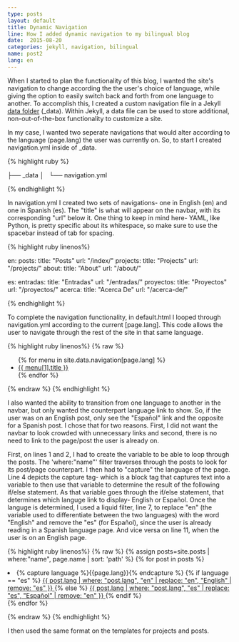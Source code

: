 ```yaml
---
type: posts
layout: default
title: Dynamic Navigation
line: How I added dynamic navigation to my bilingual blog
date:  2015-08-20 
categories: jekyll, navigation, bilingual 
name: post2
lang: en
---
```


When I started to plan the functionality of this blog, I wanted the site's navigation to change according the the user's choice of language, while giving the option to easily switch back and forth from one language to another. To accomplish this, I created a custom navigation file in a Jekyll <html><a href="http://jekyllrb.com/docs/datafiles/" target="_blank"> data folder</a></html> (_data). Within Jekyll, a data file can be used to store additional, non-out-of-the-box functionality to customize a site. 

In my case, I wanted two seperate navigations that would alter according to the language (page.lang) the user was currently on. So, to start I created navigation.yml inside of _data.

{% highlight ruby %}

├── _data
│   └── navigation.yml

{% endhighlight %}

In navigation.yml I created two sets of navigations- one in English (en) and one in Spanish (es). The "title" is what will appear on the navbar, with its corresponding "url" below it. One thing to keep in mind here- YAML, like Python, is pretty specific about its whitespace, so make sure to use the spacebar instead of tab for spacing. 

{% highlight ruby linenos%}

en:
  posts:
    title: "Posts"
    url: "/index/"
  projects:
    title: "Projects"
    url: "/projects/"
  about:
    title: "About"
    url: "/about/"

es:
  entradas: 
    title: "Entradas"
    url: "/entradas/"
  proyectos:
    title: "Proyectos"
    url: "/proyectos/"
  acerca:
    title: "Acerca De"
    url: "/acerca-de/"

{% endhighlight %}

To complete the navigation functionality, in default.html I looped through navigation.yml according to the current [page.lang]. This code allows the user to navigate through the rest of the site in that same language.

{% highlight ruby linenos%}
{% raw %}
            
<ul class="nav navbar-nav pull-right">
    {% for menu in site.data.navigation[page.lang] %}
    <li class="list-inline">
    	<a href="{{ menu[1].url }}">{{ menu[1].title }}</a>
    </li>
    {% endfor %}
</ul>

{% endraw %}
{% endhighlight %}

I also wanted the ability to transition from one language to another in the navbar, but only wanted the counterpart language link to show. So, if the user was on an English post, only see the "Español" link and the opposite for a Spanish post. I chose that for two reasons. First, I did not want the navbar to look crowded with unnecessary links and second, there is no need to link to the page/post the user is already on.     	

First, on lines 1 and 2, I had to create the variable to be able to loop through the posts. The 'where:"name"' filter traverses through the posts to look for its post/page counterpart. I then had to "capture" the language of the page. Line 4 depicts the capture tag- which is a block tag that captures text into a variable to then use that variable to determine the result of the following if/else statement. As that variable goes through the if/else statement, that determines which languge link to display- English or Español. Once the languge is determined, I used a liquid filter, line 7, to replace "en" (the variable used to differentiate between the two languages) with the word "English" and remove the "es" (for Español), since the user is already reading in a Spanish language page. And vice versa on line 11, when the user is on an English page. 

{% highlight ruby linenos%}
{% raw %}
    {% assign posts=site.posts | where:"name", page.name | sort: 'path' %} 
    {% for post in posts %}
    <li class="lang">
        {% capture language %}{{page.lang}}{% endcapture %} 
        {% if language == "es" %}
        	<a href="{{ post.url }}" class="{{ post.lang }}">
        		{{ post.lang | where: "post.lang", "en" | replace: "en", "English" | remove: "es" }}
        	</a> 
        {% else %}
        	<a href="{{ post.url }}" class="{{ post.lang }}">
        		{{ post.lang | where: "post.lang", "es" | replace: "es", "Español" | remove: "en" }}
        	</a> 
        {% endif %}
    </li>
    {% endfor %}
</ul>

{% endraw %}
{% endhighlight %}   

I then used the same format on the templates for projects and posts.


